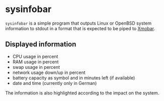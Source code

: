 # sysinfobar

`sysinfobar` is a simple program that outputs Linux or OpenBSD system
information to stdout in a format that is expected to be piped to
[Xmobar](http://projects.haskell.org/xmobar/).

## Displayed information

* CPU usage in percent
* RAM usage in percent
* swap usage in percent
* network usage down/up in percent
* battery capacity as symbol and in minutes left (if available)
* date and time (currently only in German)

The information is also highlighted according to the
impact on the system.
